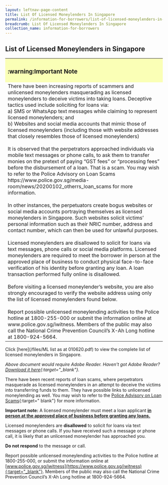 ```yaml
---
layout: leftnav-page-content
title: List Of Licensed Moneylenders In Singapore
permalink: /information-for-borrowers/list-of-licensed-moneylenders-in-singapore/
breadcrumb: List Of Licensed Moneylenders In Singapore
collection_name: information-for-borrowers
---
```

List of Licensed Moneylenders in Singapore
---
<table style="width:100%">
  <tr>
    <th style="background-color:#FAFFB6" align="left"><h3>:warning:Important Note</h3></th>
  </tr>
  <tr>
    <td>There have been increasing reports of scammers and unlicensed moneylenders masquerading as licensed moneylenders to deceive victims into taking loans. Deceptive tactics used include soliciting for loans via:<br>
a) SMS or WhatsApp text messages while claiming to represent licensed moneylenders; and <br>
b) Websites and social media accounts that mimic those of licensed moneylenders (including those with website addresses that closely resembles those of licensed moneylenders)<br>
<br> 
It is observed that the perpetrators approached individuals via mobile text messages or phone calls, to ask them  to transfer monies on the pretext of paying  “GST fees” or “processing fees”  before the disbursement of a loan. That is a scam. You may wish to refer to the Police Advisory on Loan Scams https://www.police.gov.sg/media-room/news/20200102_otherrs_loan_scams  for more information.<br>
<br> 
In other instances, the perpetuators create bogus websites or social media accounts portraying themselves as licensed moneylenders in Singapore. Such websites solicit victims’ personal information such as their NRIC number, address and contact number, which can then be used for unlawful purposes. <br>
<br> 
Licensed moneylenders are disallowed to solicit for loans via text messages, phone calls or social media platforms. Licensed moneylenders are required to meet the borrower in person at the approved place of business to conduct physical face-to-face verification of his identity before granting any loan.  A loan transaction performed fully online is disallowed.<br>
<br> 
Before visiting a licensed moneylender’s website, you are also strongly encouraged to verify the website address using only the list of licensed moneylenders found below. <br>
<br> 
Report possible unlicensed moneylending activities to the Police hotline at 1800-255-000 or submit the information online at www.police.gov.sg/iwitness. Members of the public may also call the National Crime Prevention Council’s X-Ah Long hotline at 1800-924-5664.
</td>  
  </tr>
</table>

Click [here](/files/ML list as at 010620.pdf) to view the complete list of licensed moneylenders in Singapore.

 
*Above document would require Adobe Reader. Haven't got Adobe Reader? [Download it here](http://get.adobe.com/reader/otherversions/){:target="_blank"}.*

There have been recent reports of loan scams, where perpetrators masquerade as licensed moneylenders in an attempt to deceive the victims into transferring funds to them. They have possible links to unlicensed moneylending as well. You may wish to refer to the [Police Advisory on Loan Scams](https://www.police.gov.sg/media-room/news/20200102_others_loan_scams){:target=" blank"} for more information.

**Important note:** A licensed moneylender must meet a loan applicant <b><u>in person at the approved place of business before granting any loans.</u></b>


Licensed moneylenders are **disallowed** to solicit for loans via text messages or phone calls. If you have received such a message or phone call, it is likely that an unlicensed moneylender has approached you.

**Do not respond** to the message or call. 

Report possible unlicensed moneylending activities to the Police hotline at 1800-255-000, or submit the information online at [www.police.gov.sg/iwitness](https://www.police.gov.sg/iwitness){:target="_blank"}. Members of the public may also call the National Crime Prevention Council’s X-Ah Long hotline at 1800-924-5664.


 

